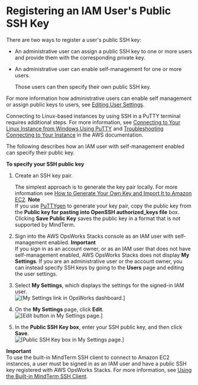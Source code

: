 # Registering an IAM User's Public SSH Key<a name="security-settingsshkey"></a>

There are two ways to register a user's public SSH key:

+ An administrative user can assign a public SSH key to one or more users and provide them with the corresponding private key\.

+ An administrative user can enable self\-management for one or more users\.

  Those users can then specify their own public SSH key\.

For more information how administrative users can enable self management or assign public keys to users, see [Editing User Settings](opsworks-security-users-manage-edit.md)\.

Connecting to Linux\-based instances by using SSH in a PuTTY terminal requires additional steps\. For more information, see [Connecting to Your Linux Instance from Windows Using PuTTY](http://docs.aws.amazon.com/AWSEC2/latest/UserGuide/putty.html) and [Troubleshooting Connecting to Your Instance](http://docs.aws.amazon.com/AWSEC2/latest/UserGuide/TroubleshootingInstancesConnecting.html) in the AWS documentation\.

The following describes how an IAM user with self\-management enabled can specify their public key\.

**To specify your SSH public key**

1. Create an SSH key pair\.

   The simplest approach is to generate the key pair locally\. For more information see [How to Generate Your Own Key and Import It to Amazon EC2](http://docs.aws.amazon.com/AWSEC2/latest/UserGuide/generating-a-keypair.html#how-to-generate-your-own-key-and-import-it-to-aws)\. 
**Note**  
If you use [PuTTYgen](http://www.putty.org/) to generate your key pair, copy the public key from the **Public key for pasting into OpenSSH authorized\_keys file** box\. Clicking **Save Public Key** saves the public key in a format that is not supported by MindTerm\.

1. Sign into the AWS OpsWorks Stacks console as an IAM user with self\-management enabled\. 
**Important**  
If you sign in as an account owner, or as an IAM user that does not have self\-management enabled, AWS OpsWorks Stacks does not display **My Settings**\. If you are an administrative user or the account owner, you can instead specify SSH keys by going to the **Users** page and editing the user settings\.

1. Select **My Settings**, which displays the settings for the signed\-in IAM user\.  
![\[My Settings link in OpsWorks dashboard.\]](http://docs.aws.amazon.com/opsworks/latest/userguide/images/permissions-mysettings-link.png)

1. On the **My Settings** page, click **Edit**\.  
![\[Edit button in My Settings page.\]](http://docs.aws.amazon.com/opsworks/latest/userguide/images/mysettings-editbutton.png)

1.  In the **Public SSH Key box**, enter your SSH public key, and then click **Save**\.   
![\[Public SSH Key box in My Settings page.\]](http://docs.aws.amazon.com/opsworks/latest/userguide/images/mysettings-setsshkey.png)

**Important**  
To use the built\-in MindTerm SSH client to connect to Amazon EC2 instances, a user must be signed in as an IAM user and have a public SSH key registered with AWS OpsWorks Stacks\. For more information, see [Using the Built\-in MindTerm SSH Client](workinginstances-ssh-mindterm.md)\.
